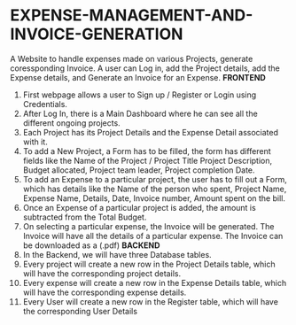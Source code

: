 # EXPENSE-MANAGEMENT-AND-INVOICE-GENERATION
A Website to handle expenses made on various Projects, generate coressponding Invoice. A user can Log in, add the Project details, add the Expense details, and Generate an Invoice for an Expense.
**FRONTEND**
1. First webpage allows a user to Sign up / Register or Login using Credentials.
2. After Log In, there is a Main Dashboard where he can see all the
different ongoing projects.
3. Each Project has its Project Details and the Expense Detail associated with it.
4. To add a New Project, a Form has to be filled, the form has different fields like
the Name of the Project / Project Title Project Description, Budget allocated, Project team leader, Project completion Date.
5. To add an Expense to a particular project, the user has to fill out a Form, which has details like the Name of the person who spent, Project Name, Expense Name, Details, Date, Invoice
number, Amount spent on the bill.
6. Once an Expense of a particular project is added, the amount is subtracted from the Total Budget.
7. On selecting a particular expense, the Invoice will be generated. The Invoice will have all the details of a particular expense. The Invoice can be downloaded as a (.pdf)
**BACKEND**
1. In the Backend, we will have three Database tables.
2. Every project will create a new row in the Project Details table, which will have
the corresponding project details.
3. Every expense will create a new row in the Expense Details table, which will
have the corresponding expense details. 
4. Every User will create a new row in the Register table, which will have the
corresponding User Details
